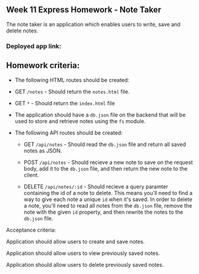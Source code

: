 ## Week 11 Express Homework - Note Taker

The note taker is an application which enables users to write, save and delete notes.

 ### Deployed app link:



## Homework criteria:

* The following HTML routes should be created:

* GET `/notes` - Should return the `notes.html` file.

* GET `*` - Should return the `index.html` file

* The application should have a `db.json` file on the backend that will be used to store and retrieve notes using the `fs` module.

* The following API routes should be created:

  * GET `/api/notes` - Should read the `db.json` file and return all saved notes as JSON.

  * POST `/api/notes` - Should recieve a new note to save on the request body, add it to the `db.json` file, and then return the new note to the client.

  * DELETE `/api/notes/:id` - Should recieve a query paramter containing the id of a note to delete. This means you'll need to find a way to give each note a unique `id` when it's saved. In order to delete a note, you'll need to read all notes from the `db.json` file, remove the note with the given `id` property, and then rewrite the notes to the `db.json` file.
  

Acceptance criteria:

Application should allow users to create and save notes.

Application should allow users to view previously saved notes.

Application should allow users to delete previously saved notes.
